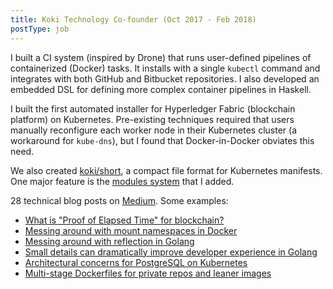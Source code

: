 ```yaml
---
title: Koki Technology Co-founder (Oct 2017 - Feb 2018)
postType: job
---
```


I built a CI system (inspired by Drone) that runs user-defined pipelines of containerized (Docker) tasks.
It installs with a single `kubectl` command and integrates with both GitHub and Bitbucket repositories.
I also developed an embedded DSL for defining more complex container pipelines in Haskell.

I built the first automated installer for Hyperledger Fabric (blockchain platform) on Kubernetes.
Pre-existing techniques required that users manually reconfigure each worker node in their Kubernetes cluster
(a workaround for `kube-dns`), but I found that Docker-in-Docker obviates this need.

We also created [koki/short](https://github.com/koki/short), a compact file format for Kubernetes manifests.
One major feature is the [modules system](https://docs.koki.io/short/modules/) that I added.

28 technical blog posts on [Medium](https://medium.com/@kynan.rilee). Some examples:

* [What is "Proof of Elapsed Time" for blockchain?](https://medium.com/kokster/understanding-hyperledger-sawtooth-proof-of-elapsed-time-e0c303577ec1)
* [Messing around with mount namespaces in Docker](https://medium.com/kokster/mount-volumes-into-a-running-container-65a967bee3b5)
* [Messing around with reflection in Golang](https://medium.com/kokster/mutable-strings-in-golang-298d422d01bc)
* [Small details can dramatically improve developer experience in Golang](https://medium.com/kokster/a-user-friendly-encoding-json-for-golang-d5ebb4ebbdf1)
* [Architectural concerns for PostgreSQL on Kubernetes](https://medium.com/kokster/postgresql-on-kubernetes-the-right-way-part-one-d174ee8a56e3)
* [Multi-stage Dockerfiles for private repos and leaner images](https://medium.com/kokster/fun-with-multi-stage-dockerfiles-7da7f11403d2)

